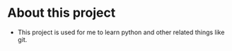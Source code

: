# About this project

* This project is used for me to learn python and other related things like git.